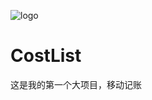 ![logo](https://github.com/XuDeHong/CostList/blob/master/logo.png "logo")

# CostList

这是我的第一个大项目，移动记账